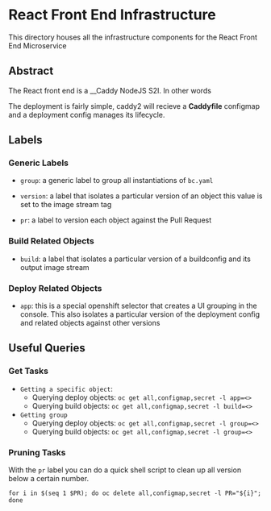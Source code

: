 # React Front End Infrastructure
This directory houses all the infrastructure components for the React Front End Microservice

## Abstract

The React front end is a __Caddy NodeJS S2I. 
In other words

The deployment is fairly simple, caddy2 will recieve a __Caddyfile__ configmap and a deployment config manages its lifecycle. 


## Labels

### Generic Labels
- `group`: a generic label to group all instantiations of `bc.yaml`

- `version`: a label that isolates a particular version of an object this value is set to the image stream tag

- `pr`: a label to version each object against the Pull Request
### Build Related Objects

- `build`: a label that isolates a particular version of a buildconfig and its output image stream


### Deploy Related Objects

- `app`: this is a special openshift selector that creates a UI grouping in the console. This also isolates a particular
version of the deployment config and related objects against other versions


## Useful Queries

### Get Tasks

- `Getting a specific object`:
  - Querying deploy objects: `oc get all,configmap,secret -l app=<>`
  - Querying build objects: `oc get all,configmap,secret -l build=<>`
- `Getting group`
  - Querying deploy objects: `oc get all,configmap,secret -l group=<>`
  - Querying build objects: `oc get all,configmap,secret -l group=<>`

### Pruning Tasks

With the `pr` label you can do a quick shell script to clean up all version below a certain number.

`for i in $(seq 1 $PR); do oc delete all,configmap,secret -l PR="${i}"; done`
